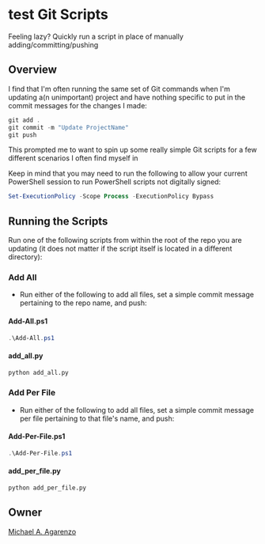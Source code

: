 # test Git Scripts

Feeling lazy? Quickly run a script in place of manually adding/committing/pushing

## Overview

I find that I'm often running the same set of Git commands when I'm updating a(n unimportant) project and have nothing specific to put in the commit messages for the changes I made:

```powershell
git add .
git commit -m "Update ProjectName"
git push
```

This prompted me to want to spin up some really simple Git scripts for a few different scenarios I often find myself in

Keep in mind that you may need to run the following to allow your current PowerShell session to run PowerShell scripts not digitally signed:

```powershell
Set-ExecutionPolicy -Scope Process -ExecutionPolicy Bypass
```

## Running the Scripts

Run one of the following scripts from within the root of the repo you are updating (it does not matter if the script itself is located in a different directory):

### Add All

* Run either of the following to add all files, set a simple commit message pertaining to the repo name, and push:

#### Add-All.ps1

```powershell
.\Add-All.ps1
```

#### add_all.py

```python
python add_all.py
```

### Add Per File

* Run either of the following to add all files, set a simple commit message per file pertaining to that file's name, and push:

#### Add-Per-File.ps1

```powershell
.\Add-Per-File.ps1
```

#### add_per_file.py

```python
python add_per_file.py
```

## Owner

[Michael A. Agarenzo](https://magarenzo.com)
